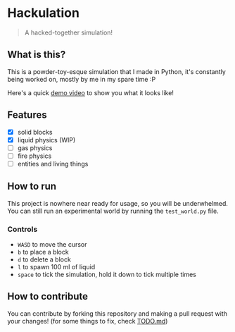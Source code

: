 # Hackulation
> A hacked-together simulation!

## What is this?
 This is a powder-toy-esque simulation that I made in Python, it's constantly being worked on, mostly by me in my spare time :P

Here's a quick [demo video](readme-assets/video.mov) to show you what it looks like!
 
## Features
- [x] solid blocks
- [x] liquid physics (WIP)
- [ ] gas physics
- [ ] fire physics
- [ ] entities and living things

## How to run
This project is nowhere near ready for usage, so you will be underwhelmed.
You can still run an experimental world by running the `test_world.py` file.

### Controls
- `WASD` to move the cursor
- `b` to place a block
- `d` to delete a block
- `l` to spawn 100 ml of liquid
- `space` to tick the simulation, hold it down to tick multiple times

## How to contribute
You can contribute by forking this repository and making a pull request with your changes!
(for some things to fix, check [TODO.md](TODO.md))